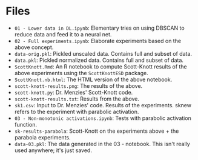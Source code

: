# Files

* `01 - Lower data in DL.ipynb`: Elementary tries on using DBSCAN to reduce data and feed it to a neural net.
* `02 - Full experiments.ipynb`: Elaborate experiments based on the above concept.
* `data-orig.pkl`: Pickled unscaled data. Contains full and subset of data.
* `data.pkl`: Pickled normalized data. Contains full and subset of data.
* `ScottKnott.Rmd`: An R notebook to compute Scott-Knott results of the above experiments using the `ScottKnottESD` package.
* `ScottKnott.nb.html`: The HTML version of the above notebook.
* `scott-knott-results.png`: The results of the above.
* `scott-knott.py`: Dr. Menzies' Scott-Knott code.
* `scott-knott-results.txt`: Results from the above.
* `sk1.csv`: Input to Dr. Menzies' code. Results of the experiments. sknew refers to the experiment with parabolic activation.
* `03 - Non-monotonic activations.ipynb`: Tests with parabolic activation function.
* `sk-results-parabola`: Scott-Knott on the experiments above + the parabola experiments.
* `data-03.pkl`: The data generated in the 03 - notebook. This isn't really used anywhere; it's just saved.
